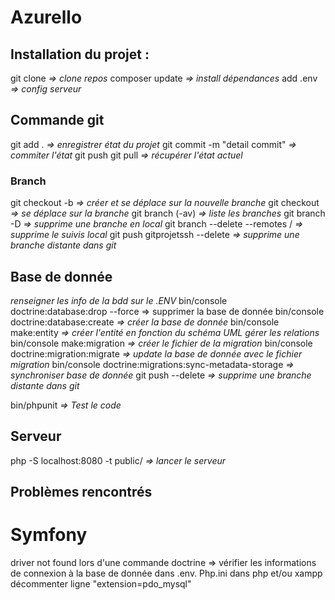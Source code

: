 # Azurello


## **Installation du projet :** 
git clone <gitprojetssh> *=> clone repos*
composer update *=> install dépendances*
add .env *=> config serveur*

## **Commande git**
git add . *=> enregistrer état du projet*
git commit -m "detail commit" *=> commiter l'état*
git push
git pull *=> récupérer l'état actuel*

### Branch
git checkout -b <branch> *=> créer et se déplace sur la nouvelle branche*
git checkout <branch> *=> se déplace sur la branche*
git branch (-av) *=> liste les branches*
git branch -D <branch> *=> supprime une branche en local*
git branch --delete --remotes <remote>/<branch> *=> supprime le suivis local*
git push gitprojetssh --delete <branch> *=> supprime une branche distante dans git*

## Base de donnée
*renseigner les info de la bdd sur le .ENV*
bin/console doctrine:database:drop --force => supprimer la base de donnée
bin/console doctrine:database:create *=> créer la base de donnée*
bin/console make:entity *=> créer l'entité en fonction du schéma UML*
*gérer les relations*
bin/console make:migration *=> créer le fichier de la migration*
bin/console doctrine:migration:migrate *=> update la base de donnée avec le fichier migration*
bin/console doctrine:migrations:sync-metadata-storage *=> synchroniser base de donnée*
git push <gitprojetssh> --delete <branch> *=> supprime une branche distante dans git*

bin/phpunit *=> Test le code*

## Serveur
php -S localhost:8080 -t public/ *=> lancer le serveur*

## Problèmes rencontrés

# Symfony

driver not found lors d'une commande doctrine => vérifier les informations de connexion à la base de donnée dans .env. Php.ini dans php et/ou xampp décommenter ligne "extension=pdo_mysql"

